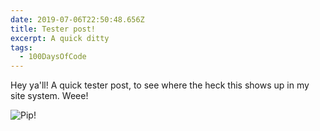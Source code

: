 ```yaml
---
date: 2019-07-06T22:50:48.656Z
title: Tester post!
excerpt: A quick ditty
tags:
  - 100DaysOfCode
---
```

Hey ya'll! A quick tester post, to see where the heck this shows up in my site system. Weee!

![Pip!](/uploads/csshobbes-small.png "Sweet baboo")
